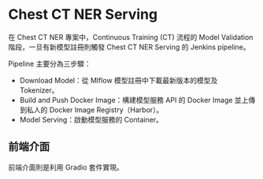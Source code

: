 # Chest CT NER Serving
在 Chest CT NER 專案中，Continuous Training (CT) 流程的 Model Validation 階段，一旦有新模型註冊則觸發 Chest CT NER Serving 的 Jenkins pipeline。

Pipeline 主要分為三步驟：
+ Download Model：從 Mlflow 模型註冊中下載最新版本的模型及 Tokenizer。
+ Build and Push Docker Image：構建模型服務 API 的 Docker Image 並上傳到私人的 Docker Image Registry（Harbor）。
+ Model Serving：啟動模型服務的 Container。

## 前端介面
前端介面則是利用 Gradio 套件實現。